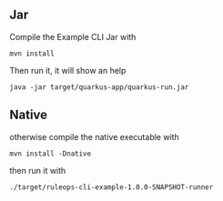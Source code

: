 ## Jar

Compile the Example CLI Jar with 

```shell
mvn install
```

Then run it, it will show an help

```shell
java -jar target/quarkus-app/quarkus-run.jar
```


## Native 

otherwise compile the native executable with

```shell
mvn install -Dnative
```

then run it with

```shell
./target/ruleops-cli-example-1.0.0-SNAPSHOT-runner
```